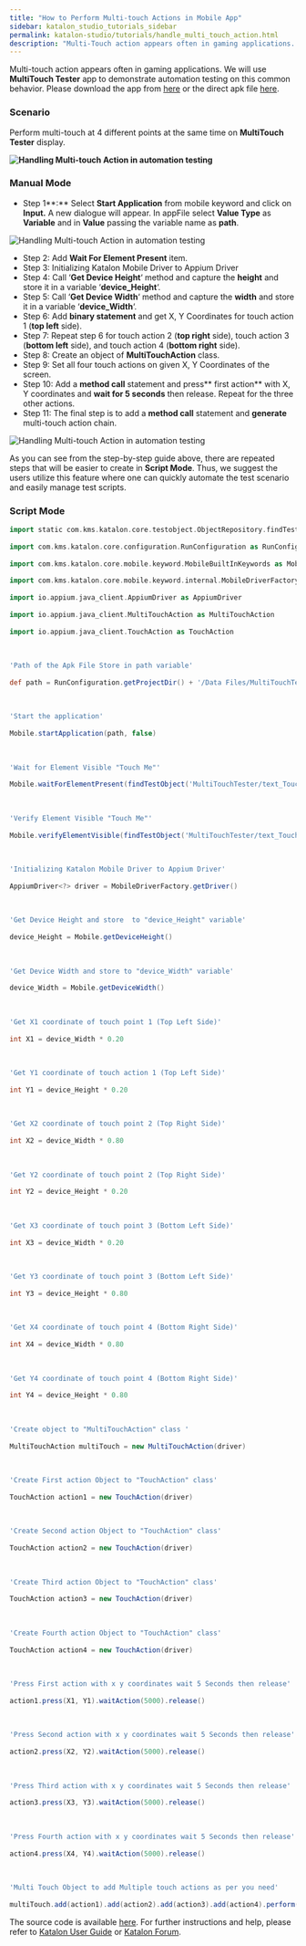 ```yaml
---
title: "How to Perform Multi-touch Actions in Mobile App"
sidebar: katalon_studio_tutorials_sidebar
permalink: katalon-studio/tutorials/handle_multi_touch_action.html
description: "Multi-Touch action appears often in gaming applications. We will use MultiTouch Tester app to demonstrate automation testing on this common behavior."
---
```

[](#)

Multi-touch action appears often in gaming applications. We will use **MultiTouch Tester** app to demonstrate automation testing on this common behavior. Please download the app from [here](https://play.google.com/store/apps/details?id=com.the511plus.MultiTouchTester) or the direct apk file [here](https://www.appsapk.com/multitouch-tester/).

### Scenario

Perform multi-touch at 4 different points at the same time on **MultiTouch Tester** display.

**![Handling Multi-touch Action in automation testing](../../images/katalon-studio/tutorials/handle_multi_touch_action/Handling-Multi-touch-Action.png)**

### Manual Mode

*   Step 1**:** Select **Start Application** from mobile keyword and click on **Input.** A new dialogue will appear. In appFile select **Value Type** as **Variable** and in **Value** passing the variable name as **path**.

![Handling Multi-touch Action in automation testing](../../images/katalon-studio/tutorials/handle_multi_touch_action/Handling-Multi-touch-Action-1.png)

*   Step 2: Add **Wait For Element Present** item.
*   Step 3: Initializing Katalon Mobile Driver to Appium Driver
*   Step 4: Call ‘**Get Device Height**‘ method and capture the **height** and store it in a variable ‘**device_Height**‘.
*   Step 5: Call ‘**Get Device Width**‘ method and capture the **width** and store it in a variable ‘**device_Width**‘.
*   Step 6: Add **binary statement** and get X, Y Coordinates for touch action 1 (**top left** side).
*   Step 7: Repeat step 6 for touch action 2 (**top right** side), touch action 3 (**bottom left** side), and touch action 4 (**bottom right** side).
*   Step 8: Create an object of **MultiTouchAction** class.
*   Step 9: Set all four touch actions on given X, Y Coordinates of the screen.
*   Step 10: Add a **method call** statement and press** first action** with X, Y coordinates and **wait for 5 seconds** then release. Repeat for the three other actions.
*   Step 11: The final step is to add a **method call** statement and **generate** multi-touch action chain.

![Handling Multi-touch Action in automation testing](../../images/katalon-studio/tutorials/handle_multi_touch_action/Handling-Multi-touch-Action-2.png)

As you can see from the step-by-step guide above, there are repeated steps that will be easier to create in **Script Mode**. Thus, we suggest the users utilize this feature where one can quickly automate the test scenario and easily manage test scripts.

### Script Mode

```groovy
import static com.kms.katalon.core.testobject.ObjectRepository.findTestObject
 
import com.kms.katalon.core.configuration.RunConfiguration as RunConfiguration
 
import com.kms.katalon.core.mobile.keyword.MobileBuiltInKeywords as Mobile
 
import com.kms.katalon.core.mobile.keyword.internal.MobileDriverFactory as MobileDriverFactory
 
import io.appium.java_client.AppiumDriver as AppiumDriver
 
import io.appium.java_client.MultiTouchAction as MultiTouchAction
 
import io.appium.java_client.TouchAction as TouchAction
 
 
 
'Path of the Apk File Store in path variable'
 
def path = RunConfiguration.getProjectDir() + '/Data Files/MultiTouchTester.apk'
 
 
 
'Start the application'
 
Mobile.startApplication(path, false)
 
 
 
'Wait for Element Visible "Touch Me"'
 
Mobile.waitForElementPresent(findTestObject('MultiTouchTester/text_Touch Me'), 30)
 
 
 
'Verify Element Visible "Touch Me"'
 
Mobile.verifyElementVisible(findTestObject('MultiTouchTester/text_Touch Me'), 30)
 
 
 
'Initializing Katalon Mobile Driver to Appium Driver'
 
AppiumDriver<?> driver = MobileDriverFactory.getDriver()
 
 
 
'Get Device Height and store  to "device_Height" variable'
 
device_Height = Mobile.getDeviceHeight()
 
 
 
'Get Device Width and store to "device_Width" variable'
 
device_Width = Mobile.getDeviceWidth()
 
 
 
'Get X1 coordinate of touch point 1 (Top Left Side)'
 
int X1 = device_Width * 0.20
 
 
 
'Get Y1 coordinate of touch action 1 (Top Left Side)'
 
int Y1 = device_Height * 0.20
 
 
 
'Get X2 coordinate of touch point 2 (Top Right Side)'
 
int X2 = device_Width * 0.80
 
 
 
'Get Y2 coordinate of touch point 2 (Top Right Side)'
 
int Y2 = device_Height * 0.20
 
 
 
'Get X3 coordinate of touch point 3 (Bottom Left Side)'
 
int X3 = device_Width * 0.20
 
 
 
'Get Y3 coordinate of touch point 3 (Bottom Left Side)'
 
int Y3 = device_Height * 0.80
 
 
 
'Get X4 coordinate of touch point 4 (Bottom Right Side)'
 
int X4 = device_Width * 0.80
 
 
 
'Get Y4 coordinate of touch point 4 (Bottom Right Side)'
 
int Y4 = device_Height * 0.80
 
 
 
'Create object to "MultiTouchAction" class '
 
MultiTouchAction multiTouch = new MultiTouchAction(driver)
 
 
 
'Create First action Object to "TouchAction" class'
 
TouchAction action1 = new TouchAction(driver)
 
 
 
'Create Second action Object to "TouchAction" class'
 
TouchAction action2 = new TouchAction(driver)
 
 
 
'Create Third action Object to "TouchAction" class'
 
TouchAction action3 = new TouchAction(driver)
 
 
 
'Create Fourth action Object to "TouchAction" class'
 
TouchAction action4 = new TouchAction(driver)
 
 
 
'Press First action with x y coordinates wait 5 Seconds then release'
 
action1.press(X1, Y1).waitAction(5000).release()
 
 
 
'Press Second action with x y coordinates wait 5 Seconds then release'
 
action2.press(X2, Y2).waitAction(5000).release()
 
 
 
'Press Third action with x y coordinates wait 5 Seconds then release'
 
action3.press(X3, Y3).waitAction(5000).release()
 
 
 
'Press Fourth action with x y coordinates wait 5 Seconds then release'
 
action4.press(X4, Y4).waitAction(5000).release()
 
 
 
'Multi Touch Object to add Multiple touch actions as per you need'
 
multiTouch.add(action1).add(action2).add(action3).add(action4).perform()

```

The source code is available [here](https://github.com/katalon-studio/katalon-mobile-automation). For further instructions and help, please refer to [Katalon User Guide](https://docs.katalon.com/x/oArR) or [Katalon Forum](https://forum.katalon.com/).

[](#modal-id-popup)